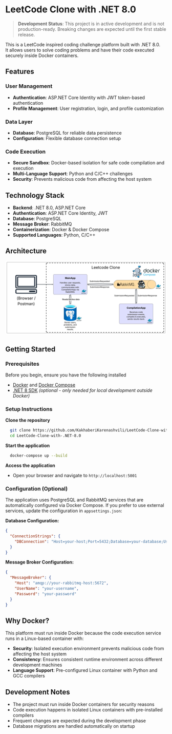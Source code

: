 # LeetCode Clone with .NET 8.0

> **Development Status**: This project is in active development and is not production-ready. Breaking changes are expected until the first stable release.


This is a LeetCode inspired coding challenge platform built with .NET 8.0.  
It allows users to solve coding problems and have their code executed securely inside Docker containers.

## Features

### User Management
- **Authentication**: ASP.NET Core Identity with JWT token-based authentication
- **Profile Management**: User registration, login, and profile customization

### Data Layer
- **Database**: PostgreSQL for reliable data persistence
- **Configuration**: Flexible database connection setup

### Code Execution
- **Secure Sandbox**: Docker-based isolation for safe code compilation and execution
- **Multi-Language Support**: Python and C/C++ challenges
- **Security**: Prevents malicious code from affecting the host system


## Technology Stack

- **Backend**: .NET 8.0, ASP.NET Core
- **Authentication**: ASP.NET Core Identity, JWT
- **Database**: PostgreSQL
- **Message Broker**: RabbitMQ
- **Containerization**: Docker & Docker Compose
- **Supported Languages**: Python, C/C++


## Architecture
![Architecture Diagram](docs/architecture.jpeg)

## Getting Started

### Prerequisites

Before you begin, ensure you have the following installed

- [Docker](https://www.docker.com/get-started) and [Docker Compose](https://docs.docker.com/compose/install/)
- [.NET 8 SDK](https://dotnet.microsoft.com/download/dotnet/8.0) *(optional - only needed for local development outside Docker)*

### Setup Instructions

**Clone the repository**
```bash
  git clone https://github.com/KakhaberiKarenashvili/LeetCode-Clone-with-.NET-8.0.git
  cd LeetCode-Clone-with-.NET-8.0
```

**Start the application**
```bash
  docker-compose up --build
```

**Access the application**
- Open your browser and navigate to `http://localhost:5001`

### Configuration (Optional)

The application uses PostgreSQL and RabbitMQ services that are automatically configured via Docker Compose. If you prefer to use external services, update the configuration in `appsettings.json`:

**Database Configuration:**
```json
{
  "ConnectionStrings": {
    "DBConnection": "Host=your-host;Port=5432;Database=your-database;Username=your-username;Password=your-password;"
  }
}
```
**Message Broker Configuration:**
```json
{
  "MessageBroker": {
    "Host": "amqp://your-rabbitmq-host:5672",
    "UserName": "your-username",
    "Password": "your-password"
  }
}
```

## Why Docker?

This platform must run inside Docker because the code execution service runs in a Linux-based container with:
- **Security**: Isolated execution environment prevents malicious code from affecting the host system
- **Consistency**: Ensures consistent runtime environment across different development machines
- **Language Support**: Pre-configured Linux container with Python and GCC compilers

## Development Notes
- The project must run inside Docker containers for security reasons
- Code execution happens in isolated Linux containers with pre-installed compilers
- Frequent changes are expected during the development phase
- Database migrations are handled automatically on startup


